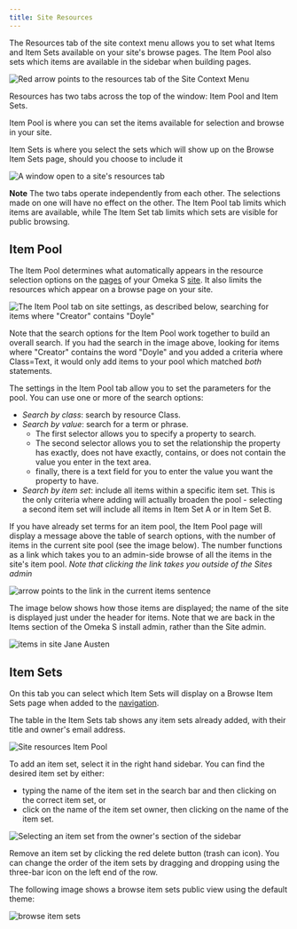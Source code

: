 ```yaml
---
title: Site Resources
---
```

The Resources tab of the site context menu allows you to set what Items and Item Sets available on your site's browse pages. The Item Pool also sets which items are available in the sidebar when building pages.

![Red arrow points to the resources tab of the Site Context Menu](../sites/sitesfiles/sites_resourcestab.png)

Resources has two tabs across the top of the window: Item Pool and Item Sets. 

Item Pool is where you can set the items available for selection and browse in your site.

Item Sets is where you select the sets which will show up on the  Browse Item Sets page, should you choose to include it 

![A window open to a site's resources tab](../sites/sitesfiles/siteres1.png)

**Note** The two tabs operate independently from each other. The selections made on one will have no effect on the other. The Item Pool tab limits which items are available, while The Item Set tab limits which sets are visible for public browsing.

Item Pool
----------------------------
The Item Pool determines what automatically appears in the resource selection options on the [pages](../sites/site_pages.md) of your Omeka S [site](../sites/index.md). It also limits the resources which appear on a browse page on your site.

![The Item Pool tab on site settings, as described below, searching for items where "Creator" contains "Doyle"](../sites/sitesfiles/sites_itempool.png)

Note that the search options for the Item Pool work together to build an overall search. If you had the search in the image above, looking for items where "Creator" contains the word "Doyle" and you added a criteria where Class=Text, it would only add items to your pool which matched *both* statements.

The settings in the Item Pool tab allow you to set the parameters for the pool. You can use one or more of the search options:

* *Search by class*: search by resource Class. 
* *Search by value*: search for a term or phrase. 
    - The first selector allows you to specify a property to search. 
    - The second selector allows you to set the relationship the property has exactly, does not have exactly, contains, or does not contain the value you enter in the text area.
    - finally, there is a text field for you to enter the value you want the property to have.
* *Search by item set*: include all items within a specific item set. This is the only criteria where adding will actually broaden the pool - selecting a second item set will include all items in Item Set A or in Item Set B. 

If you have already set terms for an item pool, the Item Pool page will display a message above the table of search options, with the number of items in the current site pool (see the image below). The number functions as a link which takes you to an admin-side browse of all the items in the site's item pool. *Note that clicking the link takes you outside of the Sites admin*

![arrow points to the link in the current items sentence](../sites/sitesfiles/sites_ipn.png)

The image below shows how those items are displayed; the name of the site is displayed just under the header for items. Note that we are back in the Items section of the Omeka S install admin, rather than the Site admin. 

![items in site Jane Austen](../sites/sitesfiles/sites_itemsinpool.png)

Item Sets
---------------------------
On this tab you can select which Item Sets will display on a Browse Item Sets page when added to the [navigation](../sites/site_navigation.md). 

The table in the Item Sets tab shows any item sets already added, with their title and owner's email address. 

![Site resources Item Pool](../sites/sitesfiles/siteres_itemsets.png)

To add an item set, select it in the right hand sidebar. You can find the desired item set by either:

- typing the name of the item set in the search bar and then clicking on the correct item set, or
- click on the name of the item set owner, then clicking on the name of the item set.

![Selecting an item set from the owner's section of the sidebar](../sites/sitesfiles/siteres_itemsetsel.png)

Remove an item set by clicking the red delete button (trash can icon). You can change the order of the item sets by dragging and dropping using the three-bar icon on the left end of the row.

The following image shows a browse item sets public view using the default theme: 

![browse item sets](../sites/sitesfiles/siteres_ispublic.png)

